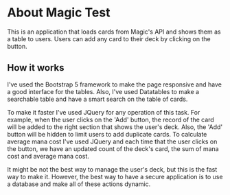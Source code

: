 # About Magic Test

This is an application that loads cards from Magic's API and shows them as a table to users.
Users can add any card to their deck by clicking on the button.

## How it works

I've used the Bootstrap 5 framework to make the page responsive and have a good interface for the tables.
Also, I've used Datatables to make a searchable table and have a smart search on the table of cards.

To make it faster I've used JQuery for any operation of this task. For example, when the user clicks on the 'Add' button, the record of the card will be added to the right section that shows the user's deck. Also, the 'Add' button will be hidden to limit users to add duplicate cards. To calculate average mana cost I've used JQuery and each time that the user clicks on the button, we have an updated count of the deck's card, the sum of mana cost and average mana cost.

It might be not the best way to manage the user's deck, but this is the fast way to make it. However, the best way to have a secure application is to use a database and make all of these actions dynamic.